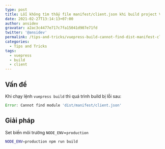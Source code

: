 ```yaml
---
type: post
title: Lỗi không tìm thấy file manifest/client.json khi build project VuePress
date: 2021-02-27T13:14:13+07:00
author: ansidev
gravatar: a2ac3c4477e717c7fa15041d907e71fd
twitter: '@ansidev'
permalink: /tips-and-tricks/vuepress-build-cannot-find-dist-manifest-client-json
categories:
  - Tips and Tricks
tags:
  - vuepress
  - build
  - client
---
```


## Vấn đề

Khi chạy lệnh `vuepress build` thì quá trình build bị lỗi sau:

```js
Error: Cannot find module 'dist/manifest/client.json'
```

## Giải pháp

Set biến môi trường `NODE_ENV`=`production`

```bash
NODE_ENV=production npm run build
```
